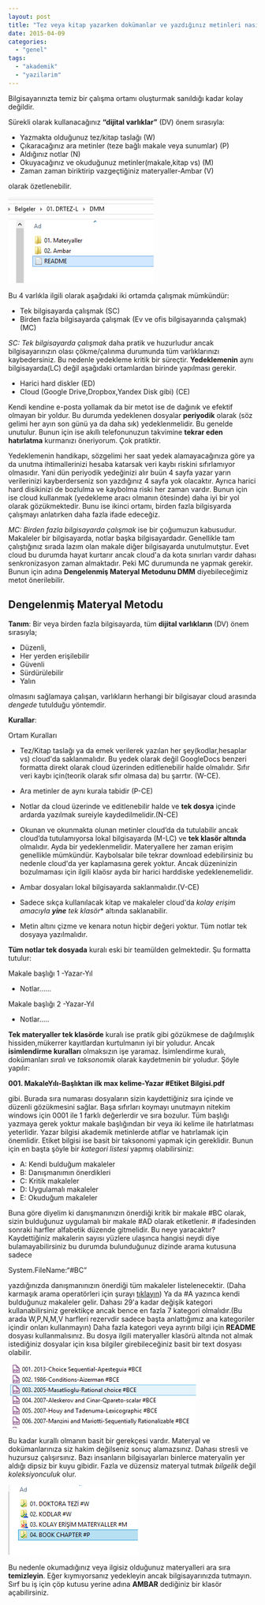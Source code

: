 ```yaml
---
layout: post
title: "Tez veya kitap yazarken dokümanlar ve yazdığınız metinleri nasıl organize etmelisiniz?"
date: 2015-04-09
categories: 
  - "genel"
tags: 
  - "akademik"
  - "yazilarim"
---
```


Bilgisayarınızta temiz bir çalışma ortamı oluşturmak sanıldığı kadar kolay değildir.

Sürekli olarak kullanacağınız **“dijital varlıklar”** (DV) önem sırasıyla:

- Yazmakta olduğunuz tez/kitap taslağı (W)
- Çıkaracağınız ara metinler (teze bağlı makale veya sunumlar) (P)
- Aldığınız notlar (N)
- Okuyacağınız ve okuduğunuz metinler(makale,kitap vs) (M)
- Zaman zaman biriktirip vazgeçtiğiniz materyaller-Ambar (V)

olarak özetlenebilir.

![image](/images/tumblr_inline_nmivdoCPxn1r4exmc_540.png)

Bu 4 varlıkla ilgili olarak aşağıdaki iki ortamda çalışmak mümkündür:

- Tek bilgisayarda çalışmak (SC)
- Birden fazla bilgisayarda çalışmak (Ev ve ofis bilgisayarında çalışmak) (MC)

_SC: Tek bilgisayarda çalışmak_ daha pratik ve huzurludur ancak bilgisayarınızın olası çökme/çalınma durumunda tüm varlıklarınızı kaybedersiniz. Bu nedenle yedekleme kritik bir süreçtir. **Yedeklemenin** aynı bilgisayarda(LC) değil aşağıdaki ortamlardan birinde yapılması gerekir.

- Harici hard diskler (ED)
- Cloud (Google Drive,Dropbox,Yandex Disk gibi) (CE)

Kendi kendine e-posta yollamak da bir metot ise de dağınık ve efektif olmayan bir yoldur. Bu durumda yedeklenen dosyalar **periyodik** olarak (söz gelimi her ayın son günü ya da daha sık) yedeklenmelidir. Bu genelde unutulur. Bunun için ise akıllı telefonunuzun takvimine **tekrar eden hatırlatma** kurmanızı öneriyorum. Çok pratiktir.

Yedeklemenin handikapı, sözgelimi her saat yedek alamayacağınıza göre ya da unutma ihtimallerinizi hesaba katarsak veri kaybı riskini sıfırlamıyor olmasıdır. Yani dün periyodik yedeğinizi alır buün 4 sayfa yazar yarın verilerinizi kayberderseniz son yazdığınız 4 sayfa yok olacaktır. Ayrıca harici hard disikinizi de bozlulma ve kaybolma riski her zaman vardır. Bunun için ise cloud kullanmak (yedekleme aracı olmanın ötesinde) daha iyi bir yol olarak gözükmektedir. Bunu ise ikinci ortamı, birden fazla bilgisyarda çalışmayı anlatırken daha fazla ifade edeceğiz.

_MC: Birden fazla bilgisayarda çalışmak_ ise bir çoğumuzun kabusudur. Makaleler bir bilgisayarda, notlar başka bilgisayardadır. Genellikle tam çalıştığınız sırada lazım olan makale diğer bilgisayarda unutulmutştur. Evet cloud bu durumda hayat kurtarır ancak cloud'a da kota sınırları vardır dahası senkronizasyon zaman almaktadır. Peki MC durumunda ne yapmak gerekir. Bunun için adına **Dengelenmiş Materyal Metodunu DMM** diyebileceğimiz metot önerilebilir.

## Dengelenmiş Materyal Metodu

**Tanım**: Bir veya birden fazla bilgisayarda, tüm **dijital varlıkların** (DV) önem sırasıyla;

- Düzenli,
- Her yerden erişilebilir
- Güvenli
- Sürdürülebilir
- Yalın

olmasını sağlamaya çalışan, varlıkların herhangi bir bilgisayar cloud arasında _dengede_ tutulduğu yöntemdir.

**Kurallar**:

Ortam Kuralları

- Tez/Kitap taslağı ya da emek verilerek yazılan her şey(kodlar,hesaplar vs) cloud'da saklanmalıdır. Bu yedek olarak değil GoogleDocs benzeri formatta direkt olarak cloud üzerinden editlenebilir halde olmalıdır. Sıfır veri kaybı için(teorik olarak sıfır olmasa da) bu şarrtır. (W-CE).  
    
- Ara metinler de aynı kurala tabidir (P-CE)
- Notlar da cloud üzerinde ve editlenebilir halde ve **tek dosya** içinde ardarda yazılmak sureiyle kaydedilmelidir.(N-CE)
- Okunan ve okunmakta olunan metinler cloud’da da tutulabilir ancak cloud’da tutulamıyorsa lokal bilgisayarda (M-LC) ve **tek klasör altında** olmalıdır. Ayda bir yedeklenmelidir. Materyallere her zaman erişim genellikle mümkündür. Kaybolsalar bile tekrar download edebilirsiniz bu nedenle cloud'da yer kaplamasına gerek yoktur. Ancak düzeninizin bozulmaması için ilgili klaösr ayda bir harici harddiske yedeklenemelidir.
- Ambar dosyaları lokal bilgisayarda saklanmalıdır.(V-CE)
- Sadece sıkça kullanılacak kitap ve makaleler cloud'da _kolay erişim amacıyla **yine** tek klasör_\* altında saklanabilir.
- Metin altını çizme ve kenara notun hiçbir değeri yoktur. Tüm notlar tek dosyaya yazılmalıdır.

**Tüm notlar tek dosyada** kuralı eski bir teamülden gelmektedir. Şu formatta tutulur:

Makale başlığı 1 -Yazar-Yıl

- Notlar……

Makale başlığı 2 -Yazar-Yıl

- Notlar…..

**Tek materyaller tek klasörde** kuralı ise pratik gibi gözükmese de dağılmışlık hissiden,mükerrer kayıtlardan kurtulmanın iyi bir yoludur. Ancak **isimlendirme kuralları** olmaksızın işe yaramaz. İsimlendirme kuralı, dokümanları _sıralı_ ve _taksonomik_ olarak kaydetmenin bir yoludur. Şöyle yapılır:

**001\. MakaleYılı-Başlıktan ilk max kelime-Yazar #Etiket Bilgisi.pdf**

gibi. Burada sıra numarası dosyaların sizin kaydettiğiniz sıra içinde ve düzenli gözükmesini sağlar. Başa sıfırları koymayı unutmayın nitekim windows için 0001 ile 1 farklı değerlerdir ve sıra bozulur. Tüm başlığı yazmaya gerek yoktur makale başlığından bir veya iki kelime ile hatırlatması yeterlidir. Yazar bilgisi akademik metinlerde atıflar ve hatırlamak için önemlidir. Etiket bilgisi ise basit bir taksonomi yapmak için gereklidir. Bunun için en başta şöyle bir _kategori listesi_ yapmış olabilirsiniz:

- A: Kendi bulduğum makaleler
- B: Danışmanımın önerdikleri
- C: Kritik makaleler
- D: Uygulamalı makaleler
- E: Okuduğum makaleler

Buna göre diyelim ki danışmanınızın önerdiği kritik bir makale #BC olarak, sizin bulduğunuz uygulamalı bir makale #AD olarak etiketlenir. # ifadesinden sonraki harfler alfabetik düzende gitmelidir. Bu neye yaracaktır? Kaydettiğiniz makalerin sayısı yüzlere ulaşınca hangisi neydi diye bulamayabilirsiniz bu durumda bulunduğunuz dizinde arama kutusuna sadece

System.FileName:“#BC”

yazdığınızda danışmanınızın önerdiği tüm makaleler listelenecektir. (Daha karmaşık arama operatörleri için şurayı [tıklayın](http://windows.microsoft.com/en-us/windows7/advanced-tips-for-searching-in-windows)) Ya da #A yazınca kendi bulduğunuz makaleler gelir. Dahası 29'a kadar değişik kategori kullanabilirsiniz gerektikçe ancak bence en fazla 7 kategori olmalıdır.(Bu arada W,P,N,M,V harfleri rezervdir sadece başta anlattığımız ana kategoriler içindir onları kullanmayın) Daha fazla kategori veya ayrıntı bilgi için **README** dosyası kullanmalısınız. Bu dosya ilgili materyaller klasörü altında not almak istediğiniz dosyalar için kısa bilgiler girebileceğiniz basit bir text dosyası olabilir.

![image](/images/tumblr_inline_nmive8xecg1r4exmc_540.png)

  

Bu kadar kurallı olmanın basit bir gerekçesi vardır. Materyal ve dokümanlarınıza siz hakim değilseniz sonuç alamazsınız. Dahası stresli ve huzursuz çalışırsınız. Bazı insanların bilgisayarları binlerce materyalin yer aldığı dipsiz bir kuyu gibidir. Fazla ve düzensiz materyal tutmak _bilgelik_ değil _koleksiyonculuk_ olur. 

![image](/images/tumblr_inline_nmivf7byHg1r4exmc_540.png)

Bu nedenle okumadığınız veya ilgisiz olduğunuz materyalleri ara sıra **temizleyin**. Eğer kıymıyorsanız yedekleyin ancak bilgisayarınızda tutmayın. Sırf bu iş için çöp kutusu yerine adına **AMBAR** dediğiniz bir klasör açabilirsiniz.
